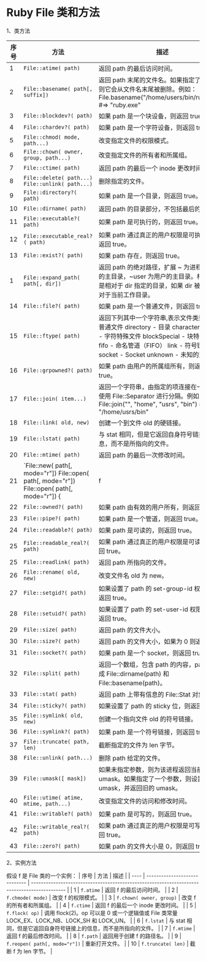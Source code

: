 # Ruby File 类和方法

1、类方法

| 序号 | 方法                                                                                                 | 描述                                                                                                                                                                                                             |
| ---- | ---------------------------------------------------------------------------------------------------- | ---------------------------------------------------------------------------------------------------------------------------------------------------------------------------------------------------------------- |
| 1    | `File::atime( path)`                                                                                 | 返回 path 的最后访问时间。                                                                                                                                                                                       |
| 2    | `File::basename( path[, suffix])`                                                                    | 返回 path 末尾的文件名。如果指定了 suffix，则它会从文件名末尾被删除。例如：File.basename("/home/users/bin/ruby.exe") #=> "ruby.exe"                                                                              |
| 3    | `File::blockdev?( path)`                                                                             | 如果 path 是一个块设备，则返回 true。                                                                                                                                                                            |
| 4    | `File::chardev?( path)`                                                                              | 如果 path 是一个字符设备，则返回 true。                                                                                                                                                                          |
| 5    | `File::chmod( mode, path...)`                                                                        | 改变指定文件的权限模式。                                                                                                                                                                                         |
| 6    | `File::chown( owner, group, path...)`                                                                | 改变指定文件的所有者和所属组。                                                                                                                                                                                   |
| 7    | `File::ctime( path)`                                                                                 | 返回 path 的最后一个 inode 更改时间。                                                                                                                                                                            |
| 8    | `File::delete( path...) File::unlink( path...)`                                                      | 删除指定的文件。                                                                                                                                                                                                 |
| 9    | `File::directory?( path)`                                                                            | 如果 path 是一个目录，则返回 true。                                                                                                                                                                              |
| 10   | `File::dirname( path)`                                                                               | 返回 path 的目录部分，不包括最后的文件名。                                                                                                                                                                       |
| 11   | `File::executable?( path)`                                                                           | 如果 path 是可执行的，则返回 true。                                                                                                                                                                              |
| 12   | `File::executable_real?( path)`                                                                      | 如果 path 通过真正的用户权限是可执行的，则返回 true。                                                                                                                                                            |
| 13   | `File::exist?( path)`                                                                                | 如果 path 存在，则返回 true。                                                                                                                                                                                    |
| 1    | `File::expand_path( path[, dir])`                                                                    | 返回 path 的绝对路径，扩展 ~ 为进程所有者的主目录，~user 为用户的主目录。相对路径是相对于 dir 指定的目录，如果 dir 被省略则相对于当前工作目录。                                                                  |
| 14   | `File::file?( path)`                                                                                 | 如果 path 是一个普通文件，则返回 true。                                                                                                                                                                          |
| 15   | `File::ftype( path)`                                                                                 | 返回下列其中一个字符串,表示文件类型：file - 普通文件 directory - 目录 characterSpecial - 字符特殊文件 blockSpecial - 块特殊文件 fifo - 命名管道（FIFO） link - 符号链接 socket - Socket unknown - 未知的文件类型 |
| 16   | `File::grpowned?( path)`                                                                             | 如果 path 由用户的所属组所有，则返回 true。                                                                                                                                                                      |
| 17   | `File::join( item...)`                                                                               | 返回一个字符串，由指定的项连接在一起，并使用 File::Separator 进行分隔。例如：File::join("", "home", "usrs", "bin") # => "/home/usrs/bin"                                                                         |
| 18   | `File::link( old, new)`                                                                              | 创建一个到文件 old 的硬链接。                                                                                                                                                                                    |
| 19   | `File::lstat( path)`                                                                                 | 与 stat 相同，但是它返回自身符号链接上的信息，而不是所指向的文件。                                                                                                                                               |
| 20   | `File::mtime( path)`                                                                                 | 返回 path 的最后一次修改时间。                                                                                                                                                                                   |
| 21   | `File::new( path[, mode="r"]) File::open( path[, mode="r"]) File::open( path[, mode="r"]) {|f| ...}` | 打开文件。如果指定了块，则通过传递新文件作为参数来执行块。当块退出时，文件会自动关闭。这些方法有别于 Kernel.open，即使 path 是以                                                                                 | 开头，后续的字符串也不会作为命令运行。 |
| 22   | `File::owned?( path)`                                                                                | 如果 path 由有效的用户所有，则返回 true。                                                                                                                                                                        |
| 23   | `File::pipe?( path)`                                                                                 | 如果 path 是一个管道，则返回 true。                                                                                                                                                                              |
| 24   | `File::readable?( path)`                                                                             | 如果 path 是可读的，则返回 true。                                                                                                                                                                                |
| 25   | `File::readable_real?( path)`                                                                        | 如果 path 通过真正的用户权限是可读的，则返回 true。                                                                                                                                                              |
| 25   | `File::readlink( path)`                                                                              | 返回 path 所指向的文件。                                                                                                                                                                                         |
| 26   | `File::rename( old, new)`                                                                            | 改变文件名 old 为 new。                                                                                                                                                                                          |
| 27   | `File::setgid?( path)`                                                                               | 如果设置了 path 的 set-group-id 权限位，则返回 true。                                                                                                                                                            |
| 28   | `File::setuid?( path)`                                                                               | 如果设置了 path 的 set-user-id 权限位，则返回 true。                                                                                                                                                             |
| 29   | `File::size( path)`                                                                                  | 返回 path 的文件大小。                                                                                                                                                                                           |
| 30   | `File::size?( path)`                                                                                 | 返回 path 的文件大小，如果为 0 则返回 nil。                                                                                                                                                                      |
| 31   | `File::socket?( path)`                                                                               | 如果 path 是一个 socket，则返回 true。                                                                                                                                                                           |
| 32   | `File::split( path)`                                                                                 | 返回一个数组，包含 path 的内容，path 被分成 File::dirname(path) 和 File::basename(path)。                                                                                                                        |
| 33   | `File::stat( path)`                                                                                  | 返回 path 上带有信息的 File::Stat 对象。                                                                                                                                                                         |
| 34   | `File::sticky?( path)`                                                                               | 如果设置了 path 的 sticky 位，则返回 true。                                                                                                                                                                      |
| 35   | `File::symlink( old, new)`                                                                           | 创建一个指向文件 old 的符号链接。                                                                                                                                                                                |
| 36   | `File::symlink?( path)`                                                                              | 如果 path 是一个符号链接，则返回 true。                                                                                                                                                                          |
| 37   | `File::truncate( path, len)`                                                                         | 截断指定的文件为 len 字节。                                                                                                                                                                                      |
| 38   | `File::unlink( path...)`                                                                             | 删除 path 给定的文件。                                                                                                                                                                                           |
| 39   | `File::umask([ mask])`                                                                               | 如果未指定参数，则为该进程返回当前的 umask。如果指定了一个参数，则设置了 umask，并返回旧的 umask。                                                                                                               |
| 40   | `File::utime( atime, mtime, path...)`                                                                | 改变指定文件的访问和修改时间。                                                                                                                                                                                   |
| 41   | `File::writable?( path)`                                                                             | 如果 path 是可写的，则返回 true。                                                                                                                                                                                |
| 42   | `File::writable_real?( path)`                                                                        | 如果 path 通过真正的用户权限是可写的，则返回 true。                                                                                                                                                              |
| 43   | `File::zero?( path)`                                                                                 | 如果 path 的文件大小是 0，则返回 true。                                                                                                                                                                          |

2、实例方法

假设 f 是 File 类的一个实例：
| 序号 | 方法 | 描述 |
| ---- | ----------------------------- | -------------------------------------------------------------------------------------------- |
| 1 | `f.atime` | 返回 f 的最后访问时间。 |
| 2 | `f.chmode( mode)` | 改变 f 的权限模式。 |
| 3 | `f.chown( owner, group)` | 改变 f 的所有者和所属组。 |
| 4 | `f.ctime` | 返回 f 的最后一个 inode 更改时间。 |
| 5 | `f.flock( op)` | 调用 flock(2)。op 可以是 0 或一个逻辑值或 File 类常量 LOCK_EX、LOCK_NB、LOCK_SH 和 LOCK_UN。 |
| 6 | `f.lstat` | 与 stat 相同，但是它返回自身符号链接上的信息，而不是所指向的文件。 |
| 7 | `f.mtime` | 返回 f 的最后修改时间。 |
| 8 | `f.path` | 返回用于创建 f 的路径名。 |
| 9 | `f.reopen( path[, mode="r"])` | 重新打开文件。 |
| 10 | `f.truncate( len)` | 截断 f 为 len 字节。 |
